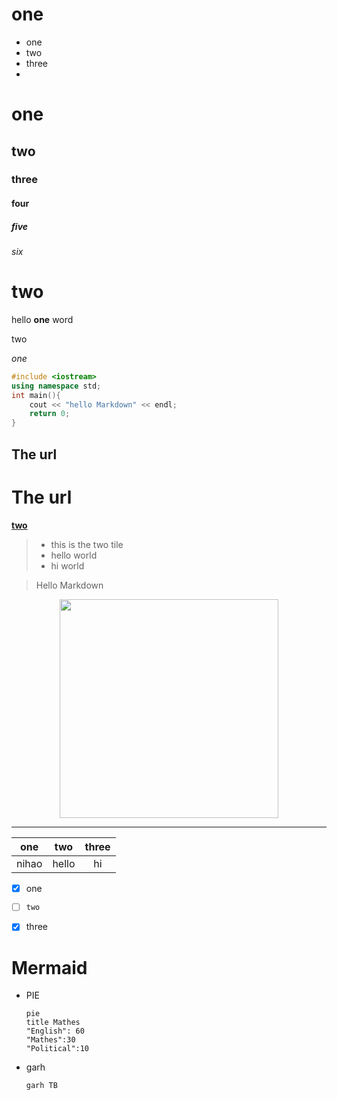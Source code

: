**one**
===
  * one
  * two
  * three
  * 
# one
## two
### three
#### four
##### five
###### six


two
===
hello **one** word

two

_one_

```c++
#include <iostream>
using namespace std;
int main(){
    cout << "hello Markdown" << endl;
    return 0;
}
```

The url
---

The url
===
**[two](#two)**
>* this is the two tile
>* hello world
>* hi world

> Hello Markdown

<div align=center><img src="https://gimg2.baidu.com/image_search/src=http%3A%2F%2Fimg.jj20.com%2Fup%2Fallimg%2Ftp09%2F210F2130512J47-0-lp.jpg&refer=http%3A%2F%2Fimg.jj20.com&app=2002&size=f9999,10000&q=a80&n=0&g=0n&fmt=auto?sec=1661785454&t=d8d1eeb7d0eebca198009c977ac817a4" height="350"/> </div>

---
| one | two | three |
|:---:|:---:| :---: |
|nihao|hello|   hi  |

- [x] one
- [ ] `two`
- [x] three



Mermaid
===
* PIE
  ```mermaid
  pie
  title Mathes
  "English": 60
  "Mathes":30
  "Political":10
  ```
* garh
  ```mermaid
  garh TB

  ```
